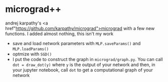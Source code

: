 # micrograd++
andrej karpathy's <a href"https://github.com/karpathy/micrograd">micrograd</a> with a few new functions. I added almost nothing, this isn't my work
<ul>
<li>save and load network parameters with <code>MLP.saveParams()</code> and <code>MLP.loadParams()</code></li>
<li>optmize with <code>SGD()</code></li>
<li>I put the code to construct the graph in <code>micrograd/graph.py</code>. You can call <code>dot = draw_dot(y)</code> where <code>y</code> is the output of your network and then, in your jupyter notebook, call <code>dot</code> to get a computational graph of your network</li>
</ul>

